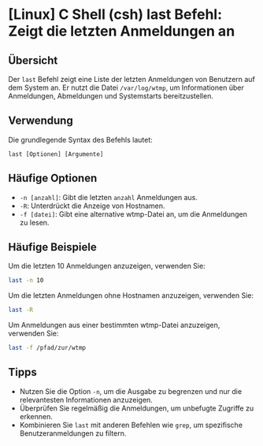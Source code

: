 # [Linux] C Shell (csh) last Befehl: Zeigt die letzten Anmeldungen an

## Übersicht
Der `last` Befehl zeigt eine Liste der letzten Anmeldungen von Benutzern auf dem System an. Er nutzt die Datei `/var/log/wtmp`, um Informationen über Anmeldungen, Abmeldungen und Systemstarts bereitzustellen.

## Verwendung
Die grundlegende Syntax des Befehls lautet:

```
last [Optionen] [Argumente]
```

## Häufige Optionen
- `-n [anzahl]`: Gibt die letzten `anzahl` Anmeldungen aus.
- `-R`: Unterdrückt die Anzeige von Hostnamen.
- `-f [datei]`: Gibt eine alternative wtmp-Datei an, um die Anmeldungen zu lesen.

## Häufige Beispiele
Um die letzten 10 Anmeldungen anzuzeigen, verwenden Sie:

```bash
last -n 10
```

Um die letzten Anmeldungen ohne Hostnamen anzuzeigen, verwenden Sie:

```bash
last -R
```

Um Anmeldungen aus einer bestimmten wtmp-Datei anzuzeigen, verwenden Sie:

```bash
last -f /pfad/zur/wtmp
```

## Tipps
- Nutzen Sie die Option `-n`, um die Ausgabe zu begrenzen und nur die relevantesten Informationen anzuzeigen.
- Überprüfen Sie regelmäßig die Anmeldungen, um unbefugte Zugriffe zu erkennen.
- Kombinieren Sie `last` mit anderen Befehlen wie `grep`, um spezifische Benutzeranmeldungen zu filtern.